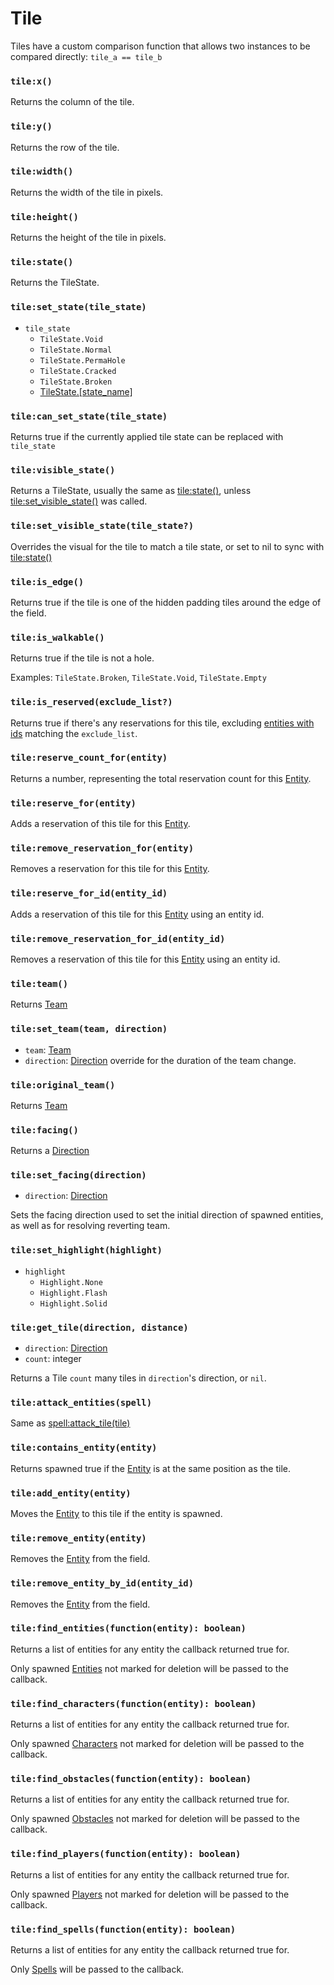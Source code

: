# Tile

Tiles have a custom comparison function that allows two instances to be compared directly: `tile_a == tile_b`

### `tile:x()`

Returns the column of the tile.

### `tile:y()`

Returns the row of the tile.

### `tile:width()`

Returns the width of the tile in pixels.

### `tile:height()`

Returns the height of the tile in pixels.

### `tile:state()`

Returns the TileState.

### `tile:set_state(tile_state)`

- `tile_state`
  - `TileState.Void`
  - `TileState.Normal`
  - `TileState.PermaHole`
  - `TileState.Cracked`
  - `TileState.Broken`
  - [TileState.[state_name]](/client/packages#tile-states)

### `tile:can_set_state(tile_state)`

Returns true if the currently applied tile state can be replaced with `tile_state`

### `tile:visible_state()`

Returns a TileState, usually the same as [tile:state()](#tilestate), unless [tile:set_visible_state()](#tileset_visible_statetile_state) was called.

### `tile:set_visible_state(tile_state?)`

Overrides the visual for the tile to match a tile state, or set to nil to sync with [tile:state()](#tilestate)

### `tile:is_edge()`

Returns true if the tile is one of the hidden padding tiles around the edge of the field.

### `tile:is_walkable()`

Returns true if the tile is not a hole.

Examples: `TileState.Broken`, `TileState.Void`, `TileState.Empty`

### `tile:is_reserved(exclude_list?)`

Returns true if there's any reservations for this tile, excluding [entities with ids](/client/lua-api/entity-api/entity#entityid) matching the `exclude_list`.

### `tile:reserve_count_for(entity)`

Returns a number, representing the total reservation count for this [Entity](/client/lua-api/entity-api/entity).

### `tile:reserve_for(entity)`

Adds a reservation of this tile for this [Entity](/client/lua-api/entity-api/entity).

### `tile:remove_reservation_for(entity)`

Removes a reservation for this tile for this [Entity](/client/lua-api/entity-api/entity).

### `tile:reserve_for_id(entity_id)`

Adds a reservation of this tile for this [Entity](/client/lua-api/entity-api/entity) using an entity id.

### `tile:remove_reservation_for_id(entity_id)`

Removes a reservation of this tile for this [Entity](/client/lua-api/entity-api/entity) using an entity id.

### `tile:team()`

Returns [Team](/client/lua-api/entity-api/entity#entityset_teamteam)

### `tile:set_team(team, direction)`

- `team`: [Team](/client/lua-api/entity-api/entity#entityset_teamteam)
- `direction`: [Direction](/client/lua-api/field-api/direction) override for the duration of the team change.

### `tile:original_team()`

Returns [Team](/client/lua-api/entity-api/entity#entityset_teamteam)

### `tile:facing()`

Returns a [Direction](/client/lua-api/field-api/direction)

### `tile:set_facing(direction)`

- `direction`: [Direction](/client/lua-api/field-api/direction)

Sets the facing direction used to set the initial direction of spawned entities, as well as for resolving reverting team.

### `tile:set_highlight(highlight)`

- `highlight`
  - `Highlight.None`
  - `Highlight.Flash`
  - `Highlight.Solid`

### `tile:get_tile(direction, distance)`

- `direction`: [Direction](/client/lua-api/field-api/direction)
- `count`: integer

Returns a Tile `count` many tiles in `direction`'s direction, or `nil`.

### `tile:attack_entities(spell)`

Same as [spell:attack_tile(tile)](/client/lua-api/entity-api/spell#spellattack_tiletile)

### `tile:contains_entity(entity)`

Returns spawned true if the [Entity](/client/lua-api/entity-api/entity) is at the same position as the tile.

### `tile:add_entity(entity)`

Moves the [Entity](/client/lua-api/entity-api/entity) to this tile if the entity is spawned.

### `tile:remove_entity(entity)`

Removes the [Entity](/client/lua-api/entity-api/entity) from the field.

### `tile:remove_entity_by_id(entity_id)`

Removes the [Entity](/client/lua-api/entity-api/entity) from the field.

### `tile:find_entities(function(entity): boolean)`

Returns a list of entities for any entity the callback returned true for.

Only spawned [Entities](/client/lua-api/entity-api/entity) not marked for deletion will be passed to the callback.

### `tile:find_characters(function(entity): boolean)`

Returns a list of entities for any entity the callback returned true for.

Only spawned [Characters](/client/lua-api/entity-api/character) not marked for deletion will be passed to the callback.

### `tile:find_obstacles(function(entity): boolean)`

Returns a list of entities for any entity the callback returned true for.

Only spawned [Obstacles](/client/lua-api/entity-api/obstacle) not marked for deletion will be passed to the callback.

### `tile:find_players(function(entity): boolean)`

Returns a list of entities for any entity the callback returned true for.

Only spawned [Players](/client/lua-api/entity-api/player) not marked for deletion will be passed to the callback.

### `tile:find_spells(function(entity): boolean)`

Returns a list of entities for any entity the callback returned true for.

Only [Spells](/client/lua-api/entity-api/spell) will be passed to the callback.
